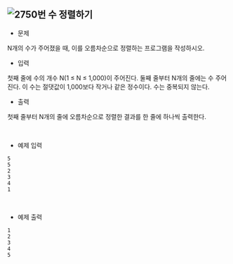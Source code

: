 ## ![2750번 수 정렬하기](https://www.acmicpc.net/problem/2750) <br>

* 문제

N개의 수가 주어졌을 때, 이를 오름차순으로 정렬하는 프로그램을 작성하시오.

* 입력

첫째 줄에 수의 개수 N(1 ≤ N ≤ 1,000)이 주어진다. 둘째 줄부터 N개의 줄에는 수 주어진다. 이 수는 절댓값이 1,000보다 작거나 같은 정수이다. 수는 중복되지 않는다.

* 출력

첫째 줄부터 N개의 줄에 오름차순으로 정렬한 결과를 한 줄에 하나씩 출력한다.

<br>

* 예제 입력
```
5
5
2
3
4
1
```
<br>

* 예제 출력
```
1
2
3
4
5
```
